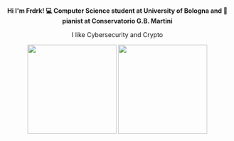 <p align="center"><b>Hi I'm Frdrk! 💻 Computer Science student at University of Bologna and 🎹 pianist at Conservatorio G.B. Martini</b></p>
<p align="center">I like Cybersecurity and Crypto</p>

<p align="center" href="https://github.com/federicoaugelli/github-readme-stats">
  <img height=200 src="https://github-readme-stats.vercel.app/api/top-langs/?username=federicoaugelli&hide_progress=true&langs_count=10&theme=tokyonight" />

  <img height=200 src="https://github-readme-stats.vercel.app/api?username=federicoaugelli&theme=tokyonight&show_icons=true" />
</p>

